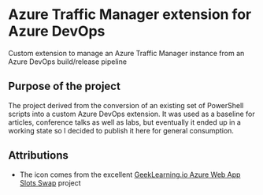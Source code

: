 # Azure Traffic Manager extension for Azure DevOps
Custom extension to manage an Azure Traffic Manager instance from an Azure DevOps build/release pipeline

## Purpose of the project
The project derived from the conversion of an existing set of PowerShell scripts into a custom Azure DevOps extension. It was used as a baseline for articles, conference talks as well as labs, but eventually it ended up in a working state so I decided to publish it here for general consumption.

## Attributions
* The icon comes from the excellent [GeekLearning.io Azure Web App Slots Swap](https://github.com/geeklearningio/gl-vsts-tasks-azure) project
